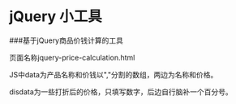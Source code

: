 # jQuery 小工具
###基于jQuery商品价钱计算的工具

页面名称jquery-price-calculation.html

JS中data为产品名称和价钱以","分割的数组，两边为名称和价格。

disdata为一些打折后的价格，只填写数字，后边自行脑补一个百分号。
